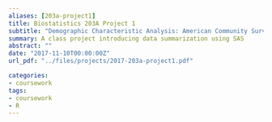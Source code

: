 ```yaml
---
aliases: [203a-project1]
title: Biostatistics 203A Project 1
subtitle: "Demographic Characteristic Analysis: American Community Survey 2010-2014"
summary: A class project introducing data summarization using SAS
abstract: ""
date: "2017-11-10T00:00:00Z"
url_pdf: "../files/projects/2017-203a-project1.pdf"

categories:
- coursework
tags:
- coursework
- R
---
```

